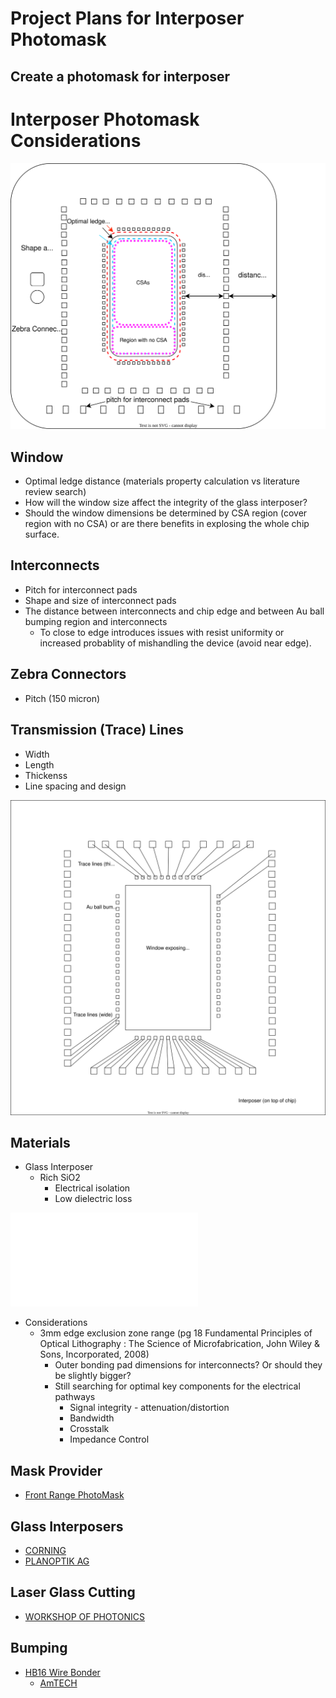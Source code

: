 # Project Plans for Interposer Photomask

## Create a photomask for interposer

# Interposer Photomask Considerations

![Interposer sketch](./assets/Interposersketch.v2.drawio.svg)

## Window
* Optimal ledge distance (materials property calculation vs literature review search)
* How will the window size affect the integrity of the glass interposer?
* Should the window dimensions be determined by CSA region (cover region with no CSA) or are there benefits in explosing the whole chip surface.

## Interconnects
* Pitch for interconnect pads
* Shape and size of interconnect pads
* The distance between interconnects and chip edge and between Au ball bumping region and interconnects
    * To close to edge introduces issues with resist uniformity or increased probablity of mishandling the device (avoid near edge). 

## Zebra Connectors
* Pitch (150 micron)

## Transmission (Trace) Lines 
* Width
* Length
* Thickenss
* Line spacing and design

![Interposer sketch](./assets/Interposersketch.v1.drawio.svg)

## Materials
* Glass Interposer
    * Rich SiO2
        * Electrical isolation
        * Low dielectric loss

![Glass Interposer trace](./assets/Glass_interposer_trace.v1.oas)
* Considerations
    * 3mm edge exclusion zone range (pg 18 Fundamental Principles of Optical Lithography : The Science of Microfabrication, John Wiley & Sons, Incorporated, 2008) 
        *  Outer bonding pad dimensions for interconnects? Or should they be slightly bigger?
        *  Still searching for optimal key components for the electrical pathways
            * Signal integrity - attenuation/distortion
            * Bandwidth
            * Crosstalk
            * Impedance Control
          
## Mask Provider
* [Front Range PhotoMask](https://www.frontrangephotomask.com)

## Glass Interposers
* [CORNING](https://www.corning.com/worldwide/en/products/advanced-optics/product-materials/semiconductor-laser-optic-components/semiconductor-glass-wafers.html)
* [PLANOPTIK AG](https://planoptik.com/products/interposer/)
  
## Laser Glass Cutting
* [WORKSHOP OF PHOTONICS](https://wophotonics.com/applications/laser-micro-cutting-dicing/)

## Bumping
* [HB16 Wire Bonder](https://www.tpt-wirebonder.com/hb16/)
    * [AmTECH](https://amtechmicro.com/processes/wire-bonding/)      
